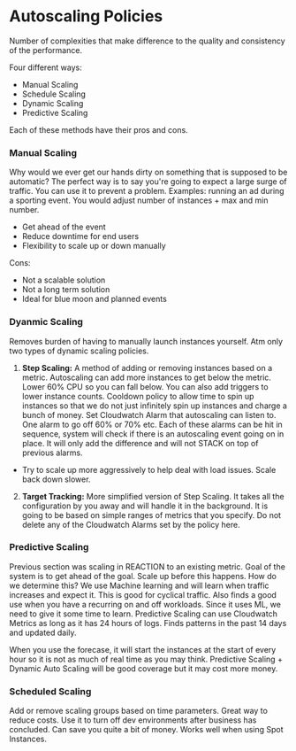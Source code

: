 # Autoscaling Policies

Number of complexities that make difference to the quality and consistency
of the performance.

Four different ways:
- Manual Scaling
- Schedule Scaling
- Dynamic Scaling
- Predictive Scaling

Each of these methods have their pros and cons. 

### Manual Scaling

Why would we ever get our hands dirty on something that is supposed to be automatic? 
The perfect way is to say you're going to expect a large surge of traffic. You can use it to 
prevent a problem. Examples: running an ad during a sporting event. You would 
adjust number of instances + max and min number. 

- Get ahead of the event
- Reduce downtime for end users
- Flexibility to scale up or down manually

Cons:
- Not a scalable solution
- Not a long term solution
- Ideal for blue moon and planned events

### Dyanmic Scaling

Removes burden of having to manually launch instances yourself. Atm only two types of dynamic scaling
policies. 
1) **Step Scaling:**
A method of adding or removing instances based on a metric. Autoscaling can add more instances to get below the 
metric. Lower 60% CPU so you can fall below. You can also add triggers to lower instance counts. Cooldown policy to allow time
to spin up instances so that we do not just infinitely spin up instances and charge a bunch of money. Set Cloudwatch Alarm 
that autoscaling can listen to. One alarm to go off 60% or 70% etc. Each of these alarms can be hit in sequence, system will check
if there is an autoscaling event going on in place. It will only add the difference and will not STACK on top of previous alarms. 
- Try to scale up more aggressively to help deal with load issues. Scale back down slower. 
2) **Target Tracking:**
More simplified version of Step Scaling. It takes all the configuration by you away and will handle it in the background.
It is going to be based on simple ranges of metrics that you specify. Do not delete any of the Cloudwatch Alarms set by the policy
here. 

### Predictive Scaling

Previous section was scaling in REACTION to an existing metric. Goal of the system is to get ahead of the goal. Scale up 
before this happens. How do we determine this? We use Machine learning and will learn when traffic increases and expect it. 
This is good for cyclical traffic. Also finds a good use when you have a recurring on and off workloads. Since it uses ML, we
need to give it some time to learn. Predictive Scaling can use Cloudwatch Metrics as long as it has 24 hours of logs. Finds patterns
in the past 14 days and updated daily. 

When you use the forecase, it will start the instances at the start of every hour so it is not as much of real time
as you may think. Predictive Scaling + Dynamic Auto Scaling will be good coverage but it may cost more money.

### Scheduled Scaling

Add or remove scaling groups based on time parameters. Great way to reduce costs. Use it to turn off dev environments after 
business has concluded. Can save you quite a bit of money. Works well when using Spot Instances. 

